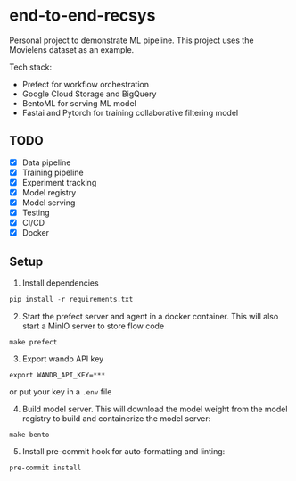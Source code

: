 # end-to-end-recsys
Personal project to demonstrate ML pipeline. This project uses the Movielens dataset as an example. 

Tech stack:
* Prefect for workflow orchestration
* Google Cloud Storage and BigQuery
* BentoML for serving ML model
* Fastai and Pytorch for training collaborative filtering model

## TODO 
- [x] Data pipeline
- [x] Training pipeline
- [x] Experiment tracking 
- [x] Model registry
- [x] Model serving
- [x] Testing
- [x] CI/CD
- [x] Docker 

## Setup

1. Install dependencies
```python
pip install -r requirements.txt
```

2. Start the prefect server and agent in a docker container. This will also start a MinIO server to store flow code
```
make prefect
```

3. Export wandb API key
```
export WANDB_API_KEY=***
```
or put your key in a `.env` file

4. Build model server. This will download the model weight from the model registry to build and containerize the model server:
```
make bento
```

5. Install pre-commit hook for auto-formatting and linting:
 ```
 pre-commit install
 ```

